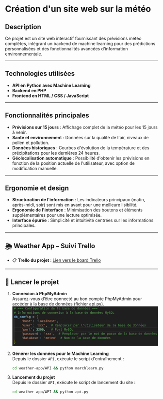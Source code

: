 #  Création d'un site web sur la météo

##  Description
Ce projet est un site web interactif fournissant des prévisions météo complètes, intégrant un backend de machine learning pour des prédictions personnalisées et des fonctionnalités avancées d'information environnementale.

---

##  Technologies utilisées

- **API en Python avec Machine Learning**
- **Backend en PHP**
- **Frontend en HTML / CSS / JavaScript**

---

##  Fonctionnalités principales

- **Prévisions sur 15 jours** : Affichage complet de la météo pour les 15 jours à venir.
- **Santé et environnement** : Données sur la qualité de l'air, niveaux de pollen et pollution.
- **Données historiques** : Courbes d'évolution de la température et des précipitations pour les dernières 24 heures.
- **Géolocalisation automatique** : Possibilité d'obtenir les prévisions en fonction de la position actuelle de l'utilisateur, avec option de modification manuelle.

---

##  Ergonomie et design

- **Structuration de l'information** : Les indicateurs principaux (matin, après-midi, soir) sont mis en avant pour une meilleure lisibilité.
- **Ergonomie de l'interface** : Minimisation des boutons et éléments supplémentaires pour une lecture optimisée.
- **Interface épurée** : Simplicité et intuitivité centrées sur les informations principales.

---

## 🌦️ Weather App – Suivi Trello

- 📋 **Trello du projet** : [Lien vers le board Trello](https://trello.com/b/Z9J4CJE4/weather-app)

---

## 🚀 Lancer le projet

1. **Connexion à PhpMyAdmin**  
   Assurez-vous d’être connecté au bon compte PhpMyAdmin pour accéder à la base de données (fichier api.py).  
   ![Logo du projet](./assets/logo.png)

2. **Générer les données pour le Machine Learning**  
   Depuis le dossier `API`, exécute le script d'entraînement :
   ```bash
   cd weather-app/API && python marchlearn.py

3. **Lancement du projet**  
   Depuis le dossier `API`, exécute le script de lancement du site :
   ```bash
   cd weather-app/API && python api.py
